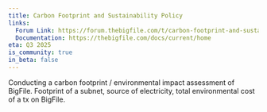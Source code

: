 ```yaml
---
title: Carbon Footprint and Sustainability Policy
links:
  Forum Link: https://forum.thebigfile.com/t/carbon-footprint-and-sustainability-policy/44
  Documentation: https://thebigfile.com/docs/current/home
eta: Q3 2025
is_community: true
in_beta: false
---
```


Conducting a carbon footprint / environmental impact assessment of BigFile. Footprint of a subnet, source of electricity, total environmental cost of a tx on BigFile.